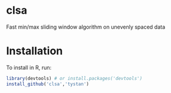 # clsa
Fast min/max sliding window algorithm on unevenly spaced data

# Installation
To install in R, run:
```R
library(devtools) # or install.packages('devtools')
install_github('clsa','tystan')
```
